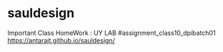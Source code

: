 # sauldesign
Important
Class HomeWork :
UY LAB
#assignment_class10_dpibatch01
https://antarajt.github.io/sauldesign/

